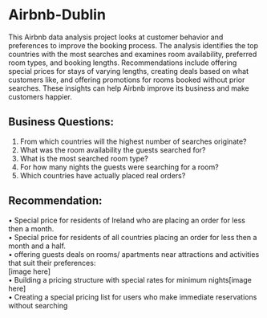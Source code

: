 # Airbnb-Dublin
This Airbnb data analysis project looks at customer behavior and preferences to improve the booking process. The analysis identifies the top countries with the most searches and examines room availability, preferred room types, and booking lengths. Recommendations include offering special prices for stays of varying lengths, creating deals based on what customers like, and offering promotions for rooms booked without prior searches. These insights can help Airbnb improve its business and make customers happier.

## Business Questions:
1.	From which countries will the highest number of searches originate?
2.	What was the room availability the guests searched for?
3.	What is the most searched room type?
4.	For how many nights the guests were searching for a room?
5.	Which countries have actually placed real orders?

## Recommendation: 
•	Special price for residents of Ireland who are placing an order for less then a month.\
•	Special price for residents of all countries placing an order for less then a month and a half.\
•	offering guests deals on rooms/ apartments near attractions and activities that suit their preferences:\
[image here]\
•	Building a pricing structure with special rates for minimum nights[image here]\
•	Creating a special pricing list for users who make immediate reservations without searching
